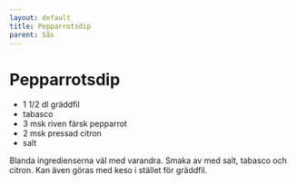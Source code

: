 ```yaml
---
layout: default
title: Pepparrotsdip
parent: Sås
---
```

# Pepparrotsdip

-   1 1/2 dl gräddfil
-   tabasco
-   3 msk riven färsk pepparrot
-   2 msk pressad citron
-   salt

Blanda ingredienserna väl med varandra. Smaka av med salt, tabasco och
citron. Kan även göras med keso i stället för gräddfil.

